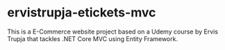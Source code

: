 # ervistrupja-etickets-mvc

This is a E-Commerce website project based on a Udemy course by Ervis Trupja that tackles .NET Core MVC using Entity Framework. 
